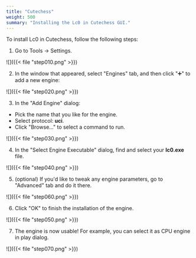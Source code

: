 ```yaml
---
title: "Cutechess"
weight: 500
summary: "Installing the Lc0 in Cutechess GUI."
---
```


To install Lc0 in Cutechess, follow the following steps:

1. Go to Tools → Settings.

![]({{< file "step010.png" >}})

2. In the window that appeared, select "Engines" tab, and then click "➕" to add a new engine:

![]({{< file "step020.png" >}})

3. In the "Add Engine" dialog:

* Pick the name that you like for the engine.
* Select protocol: **uci**.
* Click "Browse..." to select a command to run.

![]({{< file "step030.png" >}})

4. In the "Select Engine Executable" dialog, find and select your **lc0.exe** file.

![]({{< file "step040.png" >}})

5. (optional) If you'd like to tweak any engine parameters, go to "Advanced" tab and do it there.

![]({{< file "step060.png" >}})

6. Click "OK" to finish the installation of the engine.

![]({{< file "step050.png" >}})

7. The engine is now usable! For example, you can select it as CPU engine in play dialog.

![]({{< file "step070.png" >}})
